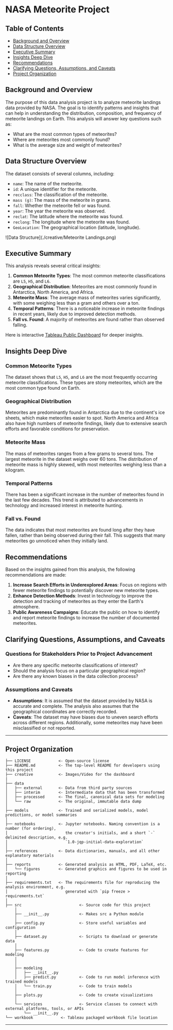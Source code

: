 # NASA Meteorite Project

## Table of Contents
- [Background and Overview](#background-and-overview)
- [Data Structure Overview](#data-structure-overview)
- [Executive Summary](#executive-summary)
- [Insights Deep Dive](#insights-deep-dive)
- [Recommendations](#recommendations)
- [Clarifying Questions, Assumptions, and Caveats](#clarifying-questions-assumptions-and-caveats)
- [Project Organization](#project-organization)

## Background and Overview
The purpose of this data analysis project is to analyze meteorite landings data provided by NASA. The goal is to identify patterns and insights that can help in understanding the distribution, composition, and frequency of meteorite landings on Earth. This analysis will answer key questions such as:
- What are the most common types of meteorites?
- Where are meteorites most commonly found?
- What is the average size and weight of meteorites?

## Data Structure Overview
The dataset consists of several columns, including:
- `name`: The name of the meteorite.
- `id`: A unique identifier for the meteorite.
- `recclass`: The classification of the meteorite.
- `mass (g)`: The mass of the meteorite in grams.
- `fall`: Whether the meteorite fell or was found.
- `year`: The year the meteorite was observed.
- `reclat`: The latitude where the meteorite was found.
- `reclong`: The longitude where the meteorite was found.
- `GeoLocation`: The geographical location (latitude, longitude).

![Data Structure](./creative/Meteorite Landings.png)

## Executive Summary
This analysis reveals several critical insights:
1. **Common Meteorite Types**: The most common meteorite classifications are `L5`, `H5`, and `L6`.
2. **Geographical Distribution**: Meteorites are most commonly found in Antarctica, North America, and Africa.
3. **Meteorite Mass**: The average mass of meteorites varies significantly, with some weighing less than a gram and others over a ton.
4. **Temporal Patterns**: There is a noticeable increase in meteorite findings in recent years, likely due to improved detection methods.
5. **Fall vs. Found**: A majority of meteorites are found rather than observed falling.

Here is interactive [Tableau Public Dashboard](https://public.tableau.com/app/profile/paul.rodriguez7799/viz/nasa_FtoT/Dashboard) for deeper insights.

## Insights Deep Dive
### Common Meteorite Types
The dataset shows that `L5`, `H5`, and `L6` are the most frequently occurring meteorite classifications. These types are stony meteorites, which are the most common type found on Earth.

### Geographical Distribution
Meteorites are predominantly found in Antarctica due to the continent's ice sheets, which make meteorites easier to spot. North America and Africa also have high numbers of meteorite findings, likely due to extensive search efforts and favorable conditions for preservation.

### Meteorite Mass
The mass of meteorites ranges from a few grams to several tons. The largest meteorite in the dataset weighs over 60 tons. The distribution of meteorite mass is highly skewed, with most meteorites weighing less than a kilogram.

### Temporal Patterns
There has been a significant increase in the number of meteorites found in the last few decades. This trend is attributed to advancements in technology and increased interest in meteorite hunting.

### Fall vs. Found
The data indicates that most meteorites are found long after they have fallen, rather than being observed during their fall. This suggests that many meteorites go unnoticed when they initially land.

## Recommendations
Based on the insights gained from this analysis, the following recommendations are made:
1. **Increase Search Efforts in Underexplored Areas**: Focus on regions with fewer meteorite findings to potentially discover new meteorite types.
2. **Enhance Detection Methods**: Invest in technology to improve the detection and tracking of meteorites as they enter the Earth's atmosphere.
3. **Public Awareness Campaigns**: Educate the public on how to identify and report meteorite findings to increase the number of documented meteorites.

## Clarifying Questions, Assumptions, and Caveats
### Questions for Stakeholders Prior to Project Advancement
- Are there any specific meteorite classifications of interest?
- Should the analysis focus on a particular geographical region?
- Are there any known biases in the data collection process?

### Assumptions and Caveats
- **Assumptions**: It is assumed that the dataset provided by NASA is accurate and complete. The analysis also assumes that the geographical coordinates are correctly recorded.
- **Caveats**: The dataset may have biases due to uneven search efforts across different regions. Additionally, some meteorites may have been misclassified or not reported.

--------

## Project Organization

```
├── LICENSE            <- Open-source license
├── README.md          <- The top-level README for developers using this project
├── creative           <- Images/Video for the dashboard
|   
├── data
│   ├── external       <- Data from third party sources
│   ├── interim        <- Intermediate data that has been transformed
│   ├── processed      <- The final, canonical data sets for modeling
│   └── raw            <- The original, immutable data dump
│
├── models             <- Trained and serialized models, model predictions, or model summaries
│
├── notebooks          <- Jupyter notebooks. Naming convention is a number (for ordering),
│                         the creator's initials, and a short `-` delimited description, e.g.
│                         `1.0-jqp-initial-data-exploration`
│
├── references         <- Data dictionaries, manuals, and all other explanatory materials
│
├── reports            <- Generated analysis as HTML, PDF, LaTeX, etc.
│   └── figures        <- Generated graphics and figures to be used in reporting
│
├── requirements.txt   <- The requirements file for reproducing the analysis environment, e.g.
│                         generated with `pip freeze > requirements.txt`
│
├── src                         <- Source code for this project
    │
    ├── __init__.py             <- Makes src a Python module
    │
    ├── config.py               <- Store useful variables and configuration
    │
    ├── dataset.py              <- Scripts to download or generate data
    │
    ├── features.py             <- Code to create features for modeling
    │
    │    
    ├── modeling                
    │   ├── __init__.py 
    │   ├── predict.py          <- Code to run model inference with trained models          
    │   └── train.py            <- Code to train models
    │
    ├── plots.py                <- Code to create visualizations 
    │
    └── services                <- Service classes to connect with external platforms, tools, or APIs
        └── __init__.py 
└── workbook            <- Tableau packaged workbook file location
```

--------
